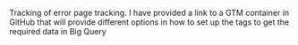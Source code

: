 Tracking of error page tracking. I have provided a link to a GTM container in GitHub that will provide different options in how to set up the tags to get the required data in Big Query
